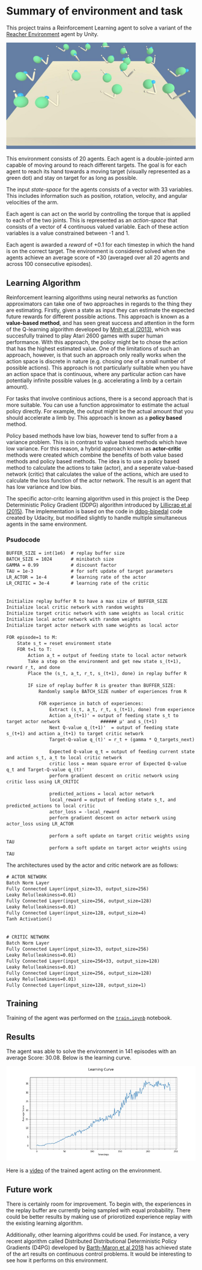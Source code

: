 # Summary of environment and task

This project trains a Reinforcement Learning agent to solve a variant of the [Reacher Environment](https://github.com/Unity-Technologies/ml-agents/blob/master/docs/Learning-Environment-Examples.md#reacher) agent by Unity.

![Reacher Demo Image](reacher_20.jpg)


This environment consists of 20 agents. Each agent is a double-jointed arm capable of moving around to reach different targets. The goal is for each agent to reach its hand towards a moving target (visually represented as a green dot) and stay on target for as long as possible.

The input *state-space* for the agents consists of a vector with 33 variables. This includes information such as position, rotation, velocity, and angular velocities of the arm.

Each agent is can act on the world by controlling the torque that is applied to each of the two joints. This is represented as an  *action-space* that consists of a vector of 4 continuous valued variable. Each of these action variables is a value constrained between -1 and 1.

Each agent is awarded a *reward* of +0.1 for each timestep in which the hand is on the correct target. The environment is considered solved when the agents achieve an average score of +30 (averaged over all 20 agents and across 100 consecutive episodes).


## Learning Algorithm

Reinforcement learning algorithms using neural networks as function approximators can take one of two approaches in regards to the thing they are estimating. Firstly, given a state as input they can estimate the expected future rewards for different possible actions. This approach is known as a **value-based method**, and has seen great success and attention in the form of the Q-learning algorithm developed by [Mnih et al (2013)](https://arxiv.org/pdf/1312.5602v1.pdf), which was succesfully trained to play Atari 2600 games with super human performance. With this approach, the policy might be to chose the action that has the highest estimated value. One of the limitations of such an approach, however, is that such an approach only really works when the action space is discrete in nature (e.g. chosing one of a small number of possible actions). This approach is not particularly suiltable when you have an action space that is continuous, where any particular action can have potentially infinite possible values (e.g. accelerating a limb by a certain amount).

For tasks that involve continious actions, there is a second approach that is more suitable. You can use a function approximator to estimate the actual policy directly. For example, the output might be the actual amount that you should accelerate a limb by. This approach is known as a **policy based** method.

Policy based methods have low bias, however tend to suffer from a a variance problem. This is in contrast to value based methods which have low variance. For this reason, a hybrid approach known as **actor-critic** methods were created which combine the benefits of both value based methods and policy based methods. The idea is to use a policy based method to calculate the actions to take (actor), and a seperate value-based network (critic) that calculates the value of the actions, which are used to calculate the loss function of the actor network. The result is an agent that has low variance and low bias.

The specific actor-critc learning algorithm used in this project is the Deep Deterministic Policy Gradient (DDPG) algorithm introduced by [Lillicrap et al (2015)](https://arxiv.org/abs/1509.02971). The implementation is based on the code in [ddpg-bipedal](https://github.com/udacity/deep-reinforcement-learning/tree/master/ddpg-bipedal) code created by Udacity, but modified slightly to handle multiple simultaneous agents in the same environment.


### Psudocode

```
BUFFER_SIZE = int(1e6)  # replay buffer size
BATCH_SIZE = 1024       # minibatch size
GAMMA = 0.99            # discount factor
TAU = 1e-3              # for soft update of target parameters
LR_ACTOR = 1e-4         # learning rate of the actor
LR_CRITIC = 3e-4        # learning rate of the critic


Initialize replay buffer R to have a max size of BUFFER_SIZE
Initialize local critic network with random weights
Initialize target critic network with same weights as local critic
Initialize local actor network with random weights
Initialize target actor network with same weights as local actor

FOR episode=1 to M:
    State s_t = reset environment state
    FOR t=1 to T:
        Action a_t = output of feeding state to local actor network
        Take a step on the environment and get new state s_(t+1), reward r_t, and done
        Place the (s_t, a_t, r_t, s_(t+1), done) in replay buffer R

        IF size of replay buffer R is greater than BUFFER_SIZE:
            Randomly sample BATCH_SIZE number of experiences from R

            FOR experience in batch of experiences:
                Extract (s_t, a_t, r_t, s_(t+1), done) from experience
                Action a_(t+1)' = output of feeding state s_t to target actor network               ###### μ' and s_(t+1)
                Next Q-value q_(t+1)'  = output of feeding state s_(t+1) and action a_(t+1) to target critic network
                Target-Q-value q_(t)' = r_t + (gamma * Q_targets_next)

                Expected Q-value q_t = output of feeding current state and action s_t, a_t to local critic network
                critic loss = mean square error of Expected Q-value q_t and Target-Q-value q_(t)'
                perform gradient descent on critic network using critic loss using LR_CRITIC

                predicted_actions = local actor network
                local_reward = output of feeding state s_t, and predicted_actions to local critic
                actor_loss = -local_reward
                perform gradient descent on actor network using actor_loss using LR_ACTOR

                perform a soft update on target critic weights using TAU
                perform a soft update on target actor weights using TAU
```

The architectures used by the actor and critic network are as follows:


```
# ACTOR NETWORK
Batch Norm Layer
Fully Connected Layer(input_size=33, output_size=256)
Leaky Relu(leakiness=0.01)
Fully Connected Layer(input_size=256, output_size=128)
Leaky Relu(leakiness=0.01)
Fully Connected Layer(input_size=128, output_size=4)
Tanh Activation()


# CRITIC NETWORK
Batch Norm Layer
Fully Connected Layer(input_size=33, output_size=256)
Leaky Relu(leakiness=0.01)
Fully Connected Layer(input_size=256+33, output_size=128)
Leaky Relu(leakiness=0.01)
Fully Connected Layer(input_size=256, output_size=128)
Leaky Relu(leakiness=0.01)
Fully Connected Layer(input_size=128, output_size=1)
```

## Training

Training of the agent was performed on the [`train.ipynb`](train.ipynb) notebook.

## Results

The agent was able to solve the environment in 141 episodes with an average Score: 30.08. Below is the learning curve.

![image of learning curve](learning_curves.jpg)

Here is a [video](https://www.youtube.com/watch?v=VqVwMerXwOk) of the trained agent acting on the environment.

## Future work

There is certainly room for improvement. To begin with, the experiences in the replay buffer are currently being sampled with equal probability. There could be better results by making use of priorotized experience replay with the existing learning algorithm.

Additionally, other learning algorithms could be used. For instance, a very recent algorithm called Distributed Distributional Deterministic Policy Gradients (D4PG) developed by [Barth-Maron et al 2018](https://openreview.net/forum?id=SyZipzbCb) has achieved state of the art results on continuous control problems. It would be interesting to see how it performs on this environment.
